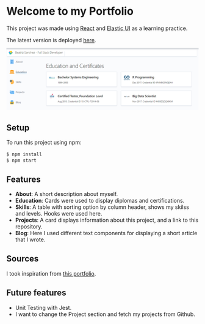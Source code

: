 # Welcome to my Portfolio

This project was made using [React](https://reactjs.org/) and [Elastic UI](https://elastic.github.io/) as a learning practice.

The latest version is deployed [here](https://www.beatrizsanchez.dev).

![My Portfolio image](src/assets/images/myPortfolioEducation.png)

## Setup

To run this project using npm:

```
$ npm install
$ npm start
```

## Features

- **About**: A short description about myself.
- **Education**: Cards were used to display diplomas and certifications.
- **Skills**: A table with sorting option by column header, shows my skilss and levels. Hooks were used here.
- **Projects**: A card displays information about this project, and a link to this repository.
- **Blog**: Here I used different text components for displaying a short article that I wrote.

## Sources

I took inspiration from [this portfolio](https://andrewborstein.com/).

## Future features

- Unit Testing with Jest.
- I want to change the Project section and fetch my projects from Github.

